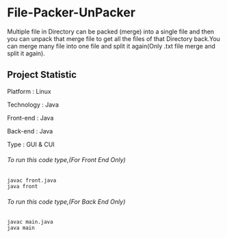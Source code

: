 # File-Packer-UnPacker

Multiple file in Directory can be packed (merge) into a single file and then you can unpack that merge file to get all the files of that Directory back.You can merge many file into one file and split it again(Only .txt file merge and split it again).


## Project Statistic

Platform : Linux

Technology : Java

Front-end : Java

Back-end : Java

Type : GUI & CUI


###### To run this code type,(For Front End Only)
  
  	javac front.java
  	java front
  	

###### To run this code type,(For Back End Only)  	

	javac main.java
	java main
 
  	
